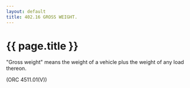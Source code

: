 ```yaml
---
layout: default 
title: 402.16 GROSS WEIGHT.
---
```


{{ page.title }}
================

"Gross weight" means the weight of a vehicle plus the weight of any load
thereon.

(ORC 4511.01(V))
